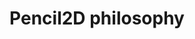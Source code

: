 ---
title: 'Pencil2D philosophy'
redirect_to:
  - 'https://discuss.pencil2d.org/t/pencil2d-philosophy/457'
---